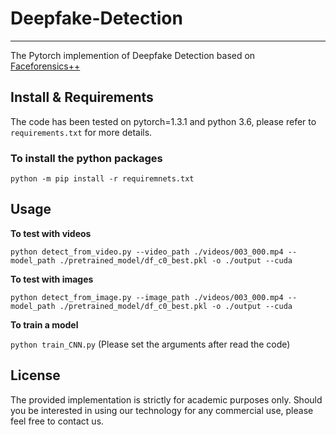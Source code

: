# Deepfake-Detection
------------------
The Pytorch implemention of Deepfake Detection based on [Faceforensics++](https://github.com/ondyari/FaceForensics)
## Install & Requirements
The code has been tested on pytorch=1.3.1 and python 3.6, please refer to `requirements.txt` for more details.
### To install the python packages
`python -m pip install -r requiremnets.txt`

## Usage
**To test with videos**

`python detect_from_video.py --video_path ./videos/003_000.mp4 --model_path ./pretrained_model/df_c0_best.pkl -o ./output --cuda`

**To test with images**

`python detect_from_image.py --image_path ./videos/003_000.mp4 --model_path ./pretrained_model/df_c0_best.pkl -o ./output --cuda`

**To train a model**

`python train_CNN.py`
(Please set the arguments after read the code)

## License
The provided implementation is strictly for academic purposes only. Should you be interested in using our technology for any commercial use, please feel free to contact us.